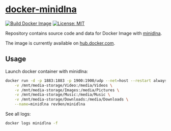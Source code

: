 # [docker-minidlna][github-repo]

[![Build Docker Image](https://github.com/revgen/docker/actions/workflows/docker-minidlna.yml/badge.svg)](https://github.com/revgen/docker/actions/workflows/docker-minidlna.yml)
[![License: MIT](https://img.shields.io/badge/License-MIT-yellow.svg)](https://opensource.org/licenses/MIT)

Repository contains source code and data for Docker Image with [minidlna][minidlna-site].

The image is currently available on [hub.docker.com][minidlna-hub].

## Usage

Launch docker container with minidlna:
```bash
docker run -d -p 1883:1883 -p 1900:1900/udp --net=host --restart always \
    -v /mnt/media-storage/Video:/media/Videos \
    -v /mnt/media-storage/Images:/media/Pictures \
    -v /mnt/media-storage/Music:/media/Music \
    -v /mnt/media-storage/Downloads:/media/Downloads \
    --name=minidlna rev9en/minidlna
```

See all logs:
```bash
docker logs minidlna -f
```


[minidlna-site]: https://help.ubuntu.com/community/MiniDLNA
[minidlna-hub]: https://hub.docker.com/r/rev9en/minidlna/
[github-repo]: https://github.com/revgen/docker/tree/master/docker-minidlna/
